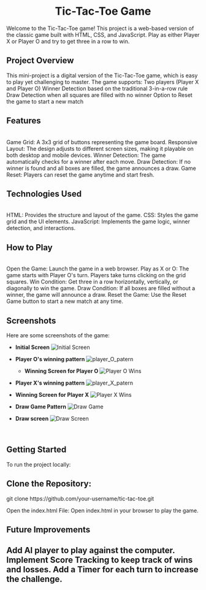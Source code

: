 <h1><center>Tic-Tac-Toe Game</center></h1>
Welcome to the Tic-Tac-Toe game! This project is a web-based version of the classic game built with HTML, CSS, and JavaScript. Play as either Player X or Player O and try to get three in a row to win.
<br>
<h2>Project Overview</h2>

This mini-project is a digital version of the Tic-Tac-Toe game, which is easy to play yet challenging to master. The game supports:
Two players (Player X and Player O)
Winner Detection based on the traditional 3-in-a-row rule
Draw Detection when all squares are filled with no winner
Option to Reset the game to start a new match
<br>
<h2>Features</h2>
<br>
Game Grid: A 3x3 grid of buttons representing the game board.
Responsive Layout: The design adjusts to different screen sizes, making it playable on both desktop and mobile devices.
Winner Detection: The game automatically checks for a winner after each move.
Draw Detection: If no winner is found and all boxes are filled, the game announces a draw.
Game Reset: Players can reset the game anytime and start fresh.
<br>

<h2>Technologies Used</h2>
<br>
HTML: Provides the structure and layout of the game.
CSS: Styles the game grid and the UI elements.
JavaScript: Implements the game logic, winner detection, and interactions.
<br>

<h2>How to Play</h2>
<br>
Open the Game: Launch the game in a web browser.
Play as X or O: The game starts with Player O's turn. Players take turns clicking on the grid squares.
Win Condition: Get three in a row horizontally, vertically, or diagonally to win the game.
Draw Condition: If all boxes are filled without a winner, the game will announce a draw.
Reset the Game: Use the Reset Game button to start a new match at any time.
<br>

<h2>Screenshots</h2>


Here are some screenshots of the game:

- **Initial Screen**
  ![Initial Screen](screenshots/img1.png)

- **Player O's winning pattern**
  ![player_O_patern](screenshots/img2.png)

  - **Winning Screen for Player O**
  ![Player O Wins](screenshots/img3.png)

- **Player X's winning pattern**
  ![player_X_patern](screenshots/img4.png)

- **Winning Screen for Player X**
  ![Player X Wins](screenshots/img5.png)


- **Draw Game Pattern**
  ![Draw Game](screenshots/img6.png)

- **Draw screen**
  ![Draw Screen](screenshots/img7.png)

<br>
<h2>Getting Started</h2>
To run the project locally:

<h2>Clone the Repository:</h2>
git clone https://github.com/your-username/tic-tac-toe.git

Open the index.html File: Open index.html in your browser to play the game.
<br>
<h2>Future Improvements<h2>
Add AI player to play against the computer.
Implement Score Tracking to keep track of wins and losses.
Add a Timer for each turn to increase the challenge.
